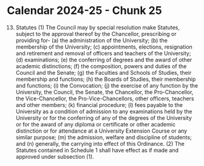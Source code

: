 # Calendar 2024-25 - Chunk 25

<!-- Chunk tokens: 304, Enriched tokens: 307 -->

13. Statutes
(1) The Council may by special resolution make Statutes, subject to the approval thereof by the Chancellor, prescribing or providing for-
(a) the administration of the University;
(b) the membership of the University;
(c) appointments, elections, resignation and retirement and removal of officers and teachers of the University;
(d) examinations;
(e) the conferring of degrees and the award of other academic distinctions;
(f) the composition, powers and duties of the Council and the Senate;
(g) the Faculties and Schools of Studies, their membership and functions;
(h) the Boards of Studies, their membership and functions;
(i) the Convocation;
(j) the  exercise  of  any  function  by  the  University,  the  Council,  the Senate, the Chancellor, the Pro-Chancellor, the Vice-Chancellor, the Pro-Vice-Chancellors, other officers, teachers and other members;
(k) financial procedure;
(l) fees payable to the University as a condition of admission to any examinations held by the University or for the conferring of any of the degrees of the University or for the award of any diploma or certificate or other academic distinction or for attendance at a University Extension Course or any similar purpose;
(m) the admission, welfare and discipline of students; and
(n) generally, the carrying into effect of this Ordinance.
(2) The Statutes contained in Schedule 1 shall have effect as if made and approved under subsection (1).